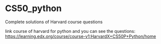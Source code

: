 # CS50_python
Complete solutions of Harvard course questions

link course of harvard for python and you can see the questions: https://learning.edx.org/course/course-v1:HarvardX+CS50P+Python/home
